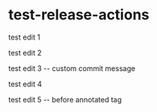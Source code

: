 # test-release-actions

test edit 1

test edit 2

test edit 3 -- custom commit message

test edit 4

test edit 5 -- before annotated tag
